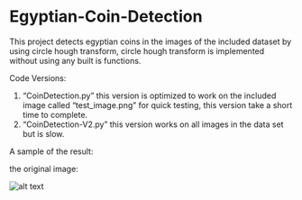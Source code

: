# Egyptian-Coin-Detection

This project detects egyptian coins in the images of the included dataset by using circle hough transform, circle hough transform is implemented without using any built is functions.

Code Versions:

1. “CoinDetection.py” this version is optimized to work on the included image called “test_image.png” for quick testing, this version take a short time to complete.
2. “CoinDetection-V2.py” this version works on all images in the data set but is slow.

A sample of the result:

the original image:

![alt text](https://github.com/goodking159/Egyptian-Coin-Detection/blob/master/result%20samples/Original.png "The original image")
